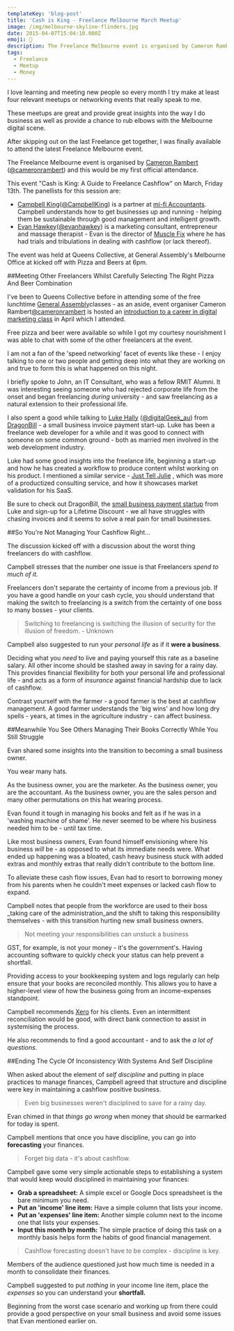 ```yaml
---
templateKey: 'blog-post'
title: 'Cash is King - Freelance Melbourne March Meetup'
image: /img/melbourne-skyline-flinders.jpg
date: 2015-04-07T15:04:10.000Z
emoji: 🤑
description: The Freelance Melbourne event is organised by Cameron Rambert (@cameronrambert) and this would be my first official attendance. This event 'Cash is King A Guide to Freelance Cashflow' on March, Friday 13th.
tags:
  - Freelance
  - Meetup
  - Money
---
```


I love learning and meeting new people so every month I try make at least four relevant meetups or networking events that really speak to me.

These meetups are great and provide great insights into the way I do business as well as provide a chance to rub elbows with the Melbourne digital scene.

After skipping out on the last Freelance get together, I was finally available to attend the latest Freelance Melbourne event.

The Freelance Melbourne event is organised by  [Cameron Rambert](http://cameronrambert.com/)  ([@cameronrambert](https://twitter.com/cameronrambert)) and this would be my first official attendance.

This event "Cash is King: A Guide to Freelance Cashflow" on March, Friday 13th. The panellists for this session are:

-   [Campbell King](https://www.linkedin.com/in/campbellking)([@CampbellKing](https://twitter.com/CampbellKing)) is a partner at  [mi-fi Accountants](http://mifi.com.au/). Campbell understands how to get businesses up and running - helping them be sustainable through good management and intelligent growth.
-   [Evan Hawkey](http://evanhawkey.com/)([@evanhawkey](https://twitter.com/evanhawkey)) is a marketing consultant, entrepreneur and massage therapist - Evan is the director of  [Muscle Fix](http://musclefix.com.au/)  where he has had trials and tribulations in dealing with cashflow (or lack thereof).

The event was held at Queens Collective, at General Assembly's Melbourne Office at kicked off with Pizza and Beers at 6pm.

##Meeting Other Freelancers Whilst Carefully Selecting The Right Pizza And Beer Combination

I've been to Queens Collective before in attending some of the free lunchtime  [General Assembly](https://generalassemb.ly/melbourne)classes - as an aside, event organiser Cameron Rambert[@cameronrambert](http://twitter.com/cameronrambert)  is hosted an  [introduction to a career in digital marketing class](https://generalassemb.ly/education/free-lunchtime-class-jumpstart-your-career-in-digital-marketing/melbourne/11096)  in April which I attended.

Free pizza and beer were available so while I got my courtesy nourishment I was able to chat with some of the other freelancers at the event.

I am not a fan of the 'speed networking' facet of events like these - I enjoy talking to one or two people and getting deep into what they are working on and true to form this is what happened on this night.

I briefly spoke to John, an IT Consultant, who was a fellow RMIT Alumni. It was interesting seeing someone who had rejected corporate life from the onset and began freelancing  _during_  university - and saw freelancing as a natural extension to their professional life.

I also spent a good while talking to  [Luke Hally](http://digitalgeek.com.au/)  ([@digitalGeek_au](https://twitter.com/digitalGeek_au)) from  [DragonBill](http://dragonbill.com/)  - a small business invoice payment start-up. Luke has been a freelance web developer for a while and it was good to connect with someone on some common ground - both as married men involved in the web development industry.

Luke had some good insights into the freelance life, beginning a start-up and how he has created a workflow to produce content whilst working on his product. I mentioned a similar service -  [Just Tell Julie](http://justtelljulie.com/)  , which was more of a productized consulting service, and how it showcases market validation for his SaaS.

Be sure to check out DragonBill, the  [small business payment startup](http://dragonbill.com/)  from Luke and sign-up for a Lifetime Discount - we all have struggles with chasing invoices and it seems to solve a real pain for small businesses.

##So You're Not Managing Your Cashflow Right...

The discussion kicked off with a discussion about the worst thing freelancers do with cashflow.

Campbell stresses that the number one issue is that Freelancers  _spend to much of it._

Freelancers don't separate the certainty of income from a previous job. If you have a good handle on your cash cycle, you should understand that making the switch to freelancing is a switch from the certainty of one boss to many bosses - your clients.

> Switching to freelancing is switching the illusion of security for the illusion of freedom. - Unknown

Campbell also suggested to run your  _personal life_  as if it  **were a business**.

Deciding what you  _need_  to live and paying yourself this rate as a baseline salary. All other income should be stashed away in saving for a rainy day. This provides financial flexibility for both your personal life and professional life - and acts as a form of  _insurance_  against financial hardship due to lack of cashflow.

Contrast yourself with the farmer - a good farmer is the best at cashflow management. A good farmer understands the 'big wins' and how long dry spells - years, at times in the agriculture industry - can affect business.

##Meanwhile You See Others Managing Their Books Correctly While You Still Struggle

Evan shared some insights into the transition to becoming a small business owner.

You wear many hats.

As the business owner, you are the marketer. As the business owner, you are the accountant. As the business owner, you are the sales person and many other permutations on this hat wearing process.

Evan found it tough in managing his books and felt as if he was in a 'washing machine of shame'. He never seemed to be where his business needed him to be - until tax time.

Like most business owners, Evan found himself envisioning where his business  _will_  be - as opposed to what its immediate needs were. What ended up happening was a bloated, cash heavy business stuck with added extras and monthly extras that really didn't contribute to the bottom line.

To alleviate these cash flow issues, Evan had to resort to borrowing money from his parents when he couldn't meet expenses or lacked cash flow to expand.

Campbell notes that people from the workforce are used to their boss  _taking care of the administration_and the shift to taking this responsibility themselves - with this transition hurting new small business owners.

> Not meeting your responsibilities can unstuck a business

GST, for example, is not your money - it's the government's. Having accounting software to quickly check your status can help prevent a shortfall.

Providing access to your bookkeeping system and logs regularly can help ensure that your books are reconciled monthly. This allows you to have a higher-level view of how the business going from an income-expenses standpoint.

Campbell recommends  [Xero](https://www.xero.com/au/)  for his clients. Even an intermittent reconciliation would be good, with direct bank connection to assist in systemising the process.

He also recommends to find a good accountant - and to ask the  _a lot of questions._

##Ending The Cycle Of Inconsistency With Systems And Self Discipline

When asked about the element of  _self discipline_  and putting in place practices to manage finances, Campbell agreed that structure and discipline were key in maintaining a cashflow positive business.

> Even big businesses weren't disciplined to save for a rainy day.

Evan chimed in that  _things go wrong_  when money that should be earmarked for today is spent.

Campbell mentions that once you have discipline, you can go into  **forecasting**  your finances.

> Forget big data - it's about cashflow.

Campbell gave some very simple actionable steps to establishing a system that would keep would disciplined in maintaining your finances:

-   **Grab a spreadsheet:**  A simple excel or Google Docs spreadsheet is the bare minimum you need.
-   **Put an 'income' line item:**  Have a simple column that lists your income.
-   **Put an 'expenses' line item:**  Another simple column next to the income one that lists your expenses.
-   **Input this month by month:**  The simple practice of doing this task on a monthly basis helps form the habits of good financial management.

> Cashflow forecasting doesn't have to be complex - discipline is key.

Members of the audience questioned just how much time is needed in a month to consolidate their finances.

Campbell suggested to put  _nothing_  in your income line item, place the  _expenses_  so you can understand your  **shortfall.**

Beginning from the worst case scenario and working up from there could provide a good perspective on your small business and avoid some issues that Evan mentioned earlier on.